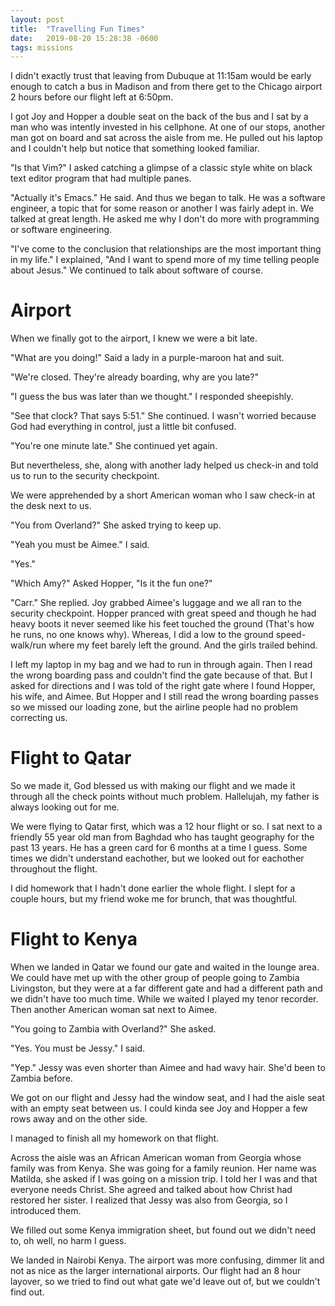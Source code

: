 ```yaml
---
layout: post
title:  "Travelling Fun Times"
date:   2019-08-20 15:28:38 -0600
tags: missions
---
```


I didn't exactly trust that leaving from Dubuque at 11:15am would be early enough to catch a bus in Madison and from there get to the Chicago airport 2 hours before our flight left at 6:50pm.

I got Joy and Hopper a double seat on the back of the bus and I sat by a man who was intently invested in his cellphone. At one of our stops, another man got on board and sat across the aisle from me. He pulled out his laptop and I couldn't help but notice that something looked familiar.

"Is that Vim?" I asked catching a glimpse of a classic style white on black text editor program that had multiple panes.

"Actually it's Emacs." He said. And thus we began to talk. He was a software engineer, a topic that for some reason or another I was fairly adept in. We talked at great length. He asked me why I don't do more with programming or software engineering.

"I've come to the conclusion that relationships are the most important thing in my life." I explained, "And I want to spend more of my time telling people about Jesus." We continued to talk about software of course.

Airport
======

When we finally got to the airport, I knew we were a bit late.

"What are you doing!" Said a lady in a purple-maroon hat and suit.

"We're closed. They're already boarding, why are you late?"

"I guess the bus was later than we thought." I responded sheepishly.

"See that clock? That says 5:51." She continued. I wasn't worried because God had everything in control, just a little bit confused.

"You're one minute late." She continued yet again.

But nevertheless, she, along with another lady helped us check-in and told us to run to the security checkpoint.

We were apprehended by a short American woman who I saw check-in at the desk next to us.

"You from Overland?" She asked trying to keep up.

"Yeah you must be Aimee." I said.

"Yes."

"Which Amy?" Asked Hopper, "Is it the fun one?"

"Carr." She replied. Joy grabbed Aimee's luggage and we all ran to the security checkpoint. Hopper pranced with great speed and though he had heavy boots it never seemed like his feet touched the ground (That's how he runs, no one knows why). Whereas, I did a low to the ground speed-walk/run where my feet barely left the ground. And the girls trailed behind.

I left my laptop in my bag and we had to run in through again. Then I read the wrong boarding pass and couldn't find the gate because of that. But I asked for directions and I was told of the right gate where I found Hopper, his wife, and Aimee. But Hopper and I still read the wrong boarding passes so we missed our loading zone, but the airline people had no problem correcting us.

Flight to Qatar
==========

So we made it, God blessed us with making our flight and we made it through all the check points without much problem. Hallelujah, my father is always looking out for me.

We were flying to Qatar first, which was a 12 hour flight or so. I sat next to a friendly 55 year old man from Baghdad who has taught geography for the past 13 years. He has a green card for 6 months at a time I guess. Some times we didn't understand eachother, but we looked out for eachother throughout the flight.

I did homework that I hadn't done earlier the whole flight. I slept for a couple hours, but my friend woke me for brunch, that was thoughtful.

Flight to Kenya
==========

When we landed in Qatar we found our gate and waited in the lounge area. We could have met up with the other group of people going to Zambia Livingston, but they were at a far different gate and had a different path and we didn't have too much time. While we waited I played my tenor recorder. Then another American woman sat next to Aimee.

"You going to Zambia with Overland?" She asked.

"Yes. You must be Jessy." I said. 

"Yep." Jessy was even shorter than Aimee and had wavy hair. She'd been to Zambia before.

We got on our flight and Jessy had the window seat, and I had the aisle seat with an empty seat between us. I could kinda see Joy and Hopper a few rows away and on the other side. 

I managed to finish all my homework on that flight.

Across the aisle was an African American woman from Georgia whose family was from Kenya. She was going for a family reunion. Her name was Matilda, she asked if I was going on a mission trip. I told her I was and that everyone needs Christ. She agreed and talked about how Christ had restored her sister. I realized that Jessy was also from Georgia, so I introduced them.

We filled out some Kenya immigration sheet, but found out we didn't need to, oh well, no harm I guess. 

We landed in Nairobi Kenya. The airport was more confusing, dimmer lit and not as nice as the larger international airports. Our flight had an 8 hour layover, so we tried to find out what gate we'd leave out of, but we couldn't find out.
